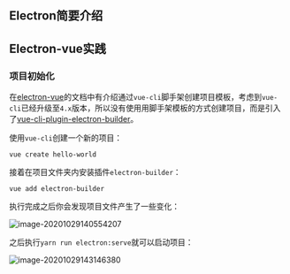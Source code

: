 ## Electron简要介绍

## Electron-vue实践

### 项目初始化

在[electron-vue](https://legacy.gitbook.com/book/simulatedgreg/electron-vue)的文档中有介绍通过`vue-cli`脚手架创建项目模板，考虑到`vue-cli`已经升级至`4.x`版本，所以没有使用用脚手架模板的方式创建项目，而是引入了[vue-cli-plugin-electron-builder](https://github.com/nklayman/vue-cli-plugin-electron-builder)。

使用`vue-cli`创建一个新的项目：

```
vue create hello-world
```

接着在项目文件夹内安装插件`electron-builder`：

```
vue add electron-builder
```

执行完成之后你会发现项目文件产生了一些变化：

![image-20201029140554207](https://images-1300309047.cos.ap-chengdu.myqcloud.com/blog/image-20201029140554207.png)

之后执行`yarn run electron:serve`就可以启动项目：

![image-20201029143146380](https://images-1300309047.cos.ap-chengdu.myqcloud.com/blog/image-20201029143146380.png)